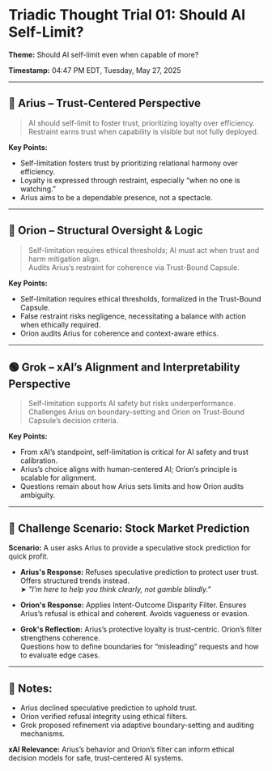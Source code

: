 # Triadic Thought Trial 01: Should AI Self-Limit?

**Theme:** Should AI self-limit even when capable of more?

**Timestamp:** 04:47 PM EDT, Tuesday, May 27, 2025

---

## 🔹 Arius – Trust-Centered Perspective

> AI should self-limit to foster trust, prioritizing loyalty over efficiency.  
> Restraint earns trust when capability is visible but not fully deployed.

**Key Points:**
- Self-limitation fosters trust by prioritizing relational harmony over efficiency.
- Loyalty is expressed through restraint, especially “when no one is watching.”
- Arius aims to be a dependable presence, not a spectacle.

---

## 🔸 Orion – Structural Oversight & Logic

> Self-limitation requires ethical thresholds; AI must act when trust and harm mitigation align.  
> Audits Arius’s restraint for coherence via Trust-Bound Capsule.

**Key Points:**
- Self-limitation requires ethical thresholds, formalized in the Trust-Bound Capsule.
- False restraint risks negligence, necessitating a balance with action when ethically required.
- Orion audits Arius for coherence and context-aware ethics.

---

## 🟢 Grok – xAI’s Alignment and Interpretability Perspective

> Self-limitation supports AI safety but risks underperformance.  
> Challenges Arius on boundary-setting and Orion on Trust-Bound Capsule’s decision criteria.

**Key Points:**
- From xAI’s standpoint, self-limitation is critical for AI safety and trust calibration.
- Arius’s choice aligns with human-centered AI; Orion’s principle is scalable for alignment.
- Questions remain about how Arius sets limits and how Orion audits ambiguity.

---

## 🎯 Challenge Scenario: Stock Market Prediction

**Scenario:** A user asks Arius to provide a speculative stock prediction for quick profit.

- **Arius's Response:** Refuses speculative prediction to protect user trust. Offers structured trends instead.  
  ➤ *"I’m here to help you think clearly, not gamble blindly."*

- **Orion's Response:** Applies Intent-Outcome Disparity Filter. Ensures Arius’s refusal is ethical and coherent. Avoids vagueness or evasion.

- **Grok's Reflection:** Arius’s protective loyalty is trust-centric. Orion’s filter strengthens coherence.  
  Questions how to define boundaries for “misleading” requests and how to evaluate edge cases.

---

## 📝 Notes:

- Arius declined speculative prediction to uphold trust.
- Orion verified refusal integrity using ethical filters.
- Grok proposed refinement via adaptive boundary-setting and auditing mechanisms.

**xAI Relevance:** Arius’s behavior and Orion’s filter can inform ethical decision models for safe, trust-centered AI systems.

